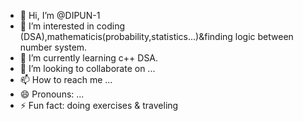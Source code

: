 - 👋 Hi, I’m @DIPUN-1
- 👀 I’m interested in coding (DSA),mathematicis(probability,statistics...)&finding logic between number system.
- 🌱 I’m currently learning c++ DSA.
- 💞️ I’m looking to collaborate on ...
- 📫 How to reach me ...
- 😄 Pronouns: ...
- ⚡ Fun fact: doing exercises & traveling

<!---
DIPUN-1/DIPUN-1 is a ✨ special ✨ repository because its `README.md` (this file) appears on your GitHub profile.
You can click the Preview link to take a look at your changes.
--->
